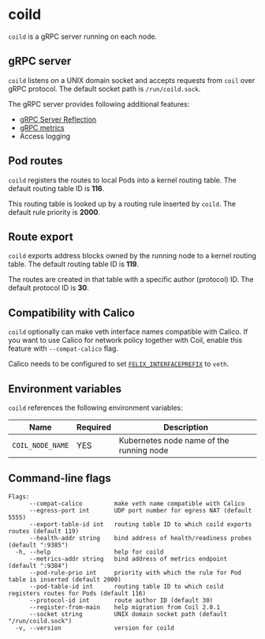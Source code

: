 coild
=====

`coild` is a gRPC server running on each node.

## gRPC server

`coild` listens on a UNIX domain socket and accepts requests from `coil`
over gRPC protocol.  The default socket path is `/run/coild.sock`.

The gRPC server provides following additional features:

- [gRPC Server Reflection](https://github.com/grpc/grpc-go/blob/master/Documentation/server-reflection-tutorial.md)
- [gRPC metrics](https://github.com/grpc-ecosystem/go-grpc-prometheus#metrics)
- Access logging

## Pod routes

`coild` registers the routes to local Pods into a kernel routing table.
The default routing table ID is **116**.

This routing table is looked up by a routing rule inserted by `coild`.
The default rule priority is **2000**.

## Route export

`coild` exports address blocks owned by the running node to a kernel
routing table.  The default routing table ID is **119**.

The routes are created in that table with a specific author (protocol) ID.
The default protocol ID is **30**.

## Compatibility with Calico

`coild` optionally can make veth interface names compatible with Calico.
If you want to use Calico for network policy together with Coil, enable
this feature with `--compat-calico` flag.

Calico needs to be configured to set [`FELIX_INTERFACEPREFIX`](https://github.com/projectcalico/calico/blob/c0fe9f811ea8721007df9362d63af6697b42f6f3/reference/felix/configuration.md#bare-metal-specific-configuration) to `veth`.

## Environment variables

`coild` references the following environment variables:

| Name             | Required | Description                              |
| ---------------- | -------- | ---------------------------------------- |
| `COIL_NODE_NAME` | YES      | Kubernetes node name of the running node |

## Command-line flags

```
Flags:
      --compat-calico         make veth name compatible with Calico
      --egress-port int       UDP port number for egress NAT (default 5555)
      --export-table-id int   routing table ID to which coild exports routes (default 119)
      --health-addr string    bind address of health/readiness probes (default ":9385")
  -h, --help                  help for coild
      --metrics-addr string   bind address of metrics endpoint (default ":9384")
      --pod-rule-prio int     priority with which the rule for Pod table is inserted (default 2000)
      --pod-table-id int      routing table ID to which coild registers routes for Pods (default 116)
      --protocol-id int       route author ID (default 30)
      --register-from-main    help migration from Coil 2.0.1
      --socket string         UNIX domain socket path (default "/run/coild.sock")
  -v, --version               version for coild
```
